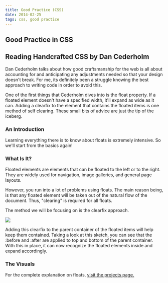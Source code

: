 ```yaml
---
title: Good Practice (CSS)
date: 2014-02-25
tags: css, good practice
---
```


<article>
<h1>Good Practice in CSS</h1>
<h2>Reading Handcrafted CSS by Dan Cederholm</h2>

<p>Dan Cederholm talks about how good craftsmanship for the web is all about accounting for and anticipating any adjustments needed so that your design doesn't break. For me, its definitely been a struggle knowing the best approach to writing code in order to avoid this.</p>

<p>One of the first things that Cederholm dives into is the float property. If a floated element doesn't have a specified width, it'll expand as wide as it can. Adding a clearfix to the element that contains the floated items is one method of self clearing. These small bits of advice are just the tip of the iceberg.</p>

<h3>An Introduction</h3>
<p>Learning everything there is to know about floats is extremely intensive. So we'll start from the basics again!</p>

<h3>What Is It?</h3>
<p>Floated elements are elements that can be floated to the left or to the right. They are widely used for navigation, image galleries, and general page layouts.</p>

<script src="https://gist.github.com/CassieShumway/9398169.js"></script>

<p>However, you run into a lot of problems using floats. The main reason being, is that any floated element will be taken out of the natural flow of the document. Thus, "clearing" is required for all floats.</p>

<p>The method we will be focusing on is the clearfix approach.</p>

<img class="image" src="/images/floatimage.jpg">

<p>Adding this clearfix to the parent container of the floated items will help keep them contained. Taking a look at this sketch, you can see that the :before and :after are applied to top and bottom of the parent container. With this in place, it can now recognize the floated elements inside and expand accordingly.</p>

<h3>The Visuals</h3>
<p>For the complete explanation on floats, <a class="underline" href="/project-floats/index.html">visit the projects page.</a></p>
</article>

